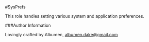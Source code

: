 #SysPrefs

This role handles setting various system and application preferences.


###Author Information

Lovingly crafted by Albumen, albumen.dake@gmail.com
